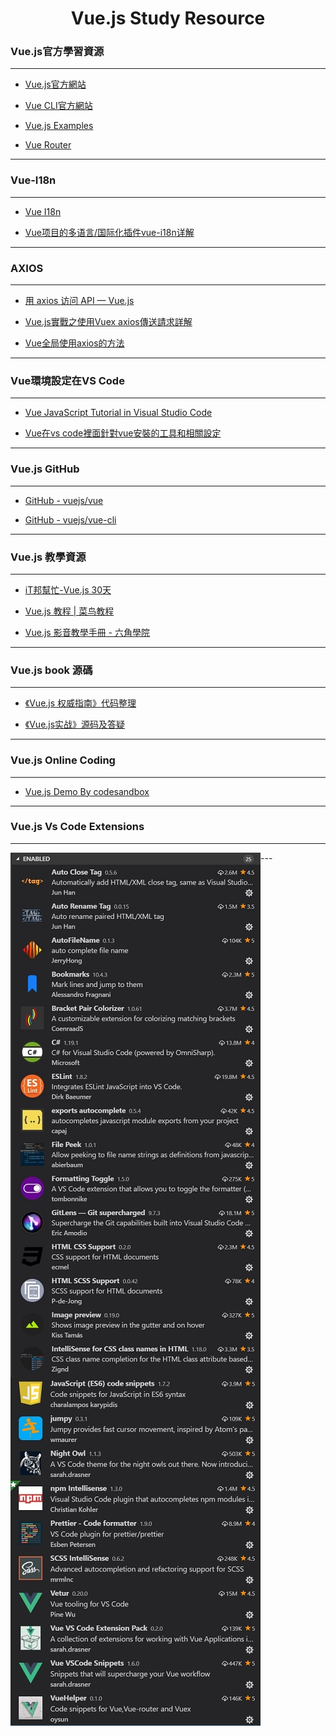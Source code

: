 <h1 align="center">Vue.js Study Resource</h1>

### Vue.js官方學習資源
---
* [Vue.js官方網站](https://cn.vuejs.org)

* [Vue CLI官方網站](https://cli.vuejs.org/zh/)

* [Vue.js Examples](https://vuejsexamples.com)

* [Vue Router](https://router.vuejs.org/zh/)
---
### Vue-I18n
---
* [Vue I18n](https://kazupon.github.io/vue-i18n/zh/)

* [Vue项目的多语言/国际化插件vue-i18n详解](https://blog.csdn.net/qq_25324335/article/details/80767749)
---
### AXIOS
---
* [用 axios 访问 API — Vue.js](https://cn.vuejs.org/v2/cookbook/using-axios-to-consume-apis.html)

* [Vue.js實戰之使用Vuex axios傳送請求詳解](https://codertw.com/前端開發/241890/)

* [Vue全局使用axios的方法](https://segmentfault.com/a/1190000013128858)
---
### Vue環境設定在VS Code
---
* [Vue JavaScript Tutorial in Visual Studio Code](https://code.visualstudio.com/docs/nodejs/vuejs-tutorial)

* [Vue在vs code裡面針對vue安裝的工具和相關設定](https://dotblogs.com.tw/kinanson/2017/09/11/221519#1)
---
### Vue.js GitHub
---
* [GitHub - vuejs/vue](https://github.com/vuejs/vue)

* [GitHub - vuejs/vue-cli](https://github.com/vuejs/vue-cli)
---
### Vue.js 教學資源
---
* [iT邦幫忙-Vue.js 30天](https://ithelp.ithome.com.tw/users/20103424/ironman/1049)

* [Vue.js 教程 | 菜鸟教程](www.runoob.com/vue2/vue-tutorial.html)

* [Vue.js 影音教學手冊 - 六角學院 ](https://quip.com/N3iKAEDJEVmD)
---
### Vue.js book 源碼
---
* [《Vue.js 权威指南》代码整理](https://github.com/koalashane/vuejs-code)

* [《Vue.js实战》源码及答疑](https://github.com/icarusion/vue-book)
---
### Vue.js Online Coding
---
* [Vue.js Demo By codesandbox](https://codesandbox.io/s/v6q0278x73)
---
### Vue.js Vs Code Extensions
---
<img src="https://github.com/carlwu67/Vue.js-Study/blob/master/VsCode_Vue%20_Extensions01.jpg" align="left" />
<img src="https://github.com/carlwu67/Vue.js-Study/blob/master/VsCode_Vue%20_Extensions02.jpg" align="left" />
---
